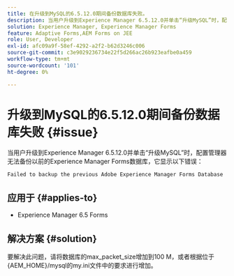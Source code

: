 ```yaml
---
title: 在升级到MySQL的6.5.12.0期间备份数据库失败。
description: 当用户升级到Experience Manager 6.5.12.0并单击“升级MySQL”时，配置管理器无法备份以前的Experience Manager Forms数据库。
solution: Experience Manager, Experience Manager Forms
feature: Adaptive Forms,AEM Forms on JEE
role: User, Developer
exl-id: afc09a9f-58ef-4292-a2f2-b62d3246c006
source-git-commit: c3e9029236734e22f5d266ac26b923eafbe0a459
workflow-type: tm+mt
source-wordcount: '101'
ht-degree: 0%

---
```


# 升级到MySQL的6.5.12.0期间备份数据库失败 {#issue}

当用户升级到Experience Manager 6.5.12.0并单击“升级MySQL”时，配置管理器无法备份以前的Experience Manager Forms数据库，它显示以下错误：

`Failed to backup the previous Adobe Experience Manager Forms Database`


## 应用于 {#applies-to}

* Experience Manager 6.5 Forms

## 解决方案 {#solution}

要解决此问题，请将数据库的max_packet_size增加到100 M，或者根据位于{AEM_HOME}/mysql的my.ini文件中的要求进行增加。
